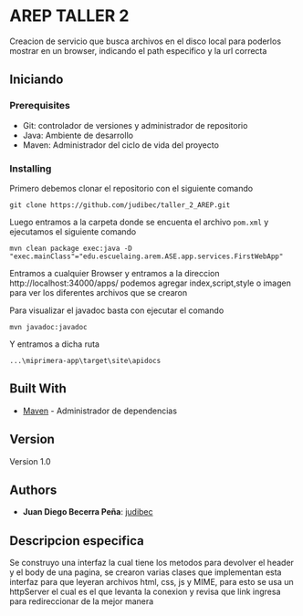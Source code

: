 # AREP TALLER 2

Creacion de servicio que busca archivos en el disco local para poderlos mostrar en un browser, indicando el path especifico y la url correcta

## Iniciando

### Prerequisites

* Git: controlador de versiones y administrador de repositorio
* Java: Ambiente de desarrollo
* Maven: Administrador del ciclo de vida del proyecto

### Installing

Primero debemos clonar el repositorio con el siguiente comando

```
git clone https://github.com/judibec/taller_2_AREP.git
```

Luego entramos a la carpeta donde se encuenta el archivo ```pom.xml``` y ejecutamos el siguiente comando

```
mvn clean package exec:java -D "exec.mainClass"="edu.escuelaing.arem.ASE.app.services.FirstWebApp"
```

Entramos a cualquier Browser y entramos a la direccion http://localhost:34000/apps/ podemos agregar index,script,style o imagen para ver los diferentes archivos que se crearon

Para visualizar el javadoc basta con ejecutar el comando 

```
mvn javadoc:javadoc
```
Y entramos a dicha ruta

```
...\miprimera-app\target\site\apidocs
```
## Built With

* [Maven](https://maven.apache.org/) - Administrador de dependencias

## Version

Version 1.0

## Authors

* **Juan Diego Becerra Peña**: [judibec](https://github.com/judibec)

## Descripcion especifica

Se construyo una interfaz la cual tiene los metodos para devolver el header y el body de una pagina, se crearon varias clases que implementan esta interfaz para que leyeran archivos html, css, js y MIME, para esto se usa un httpServer el cual es el que levanta la conexion y revisa que link ingresa para redireccionar de la mejor manera


